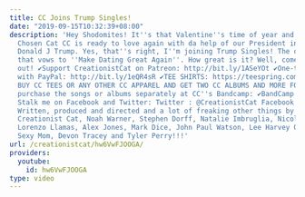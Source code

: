 ```yaml
---
title: CC Joins Trump Singles!
date: "2019-09-15T10:32:39+08:00"
description: 'Hey Shodomites! It''s that Valentine''s time of year and the Lord''s
  Chosen Cat CC is ready to love again with da help of our President in chief Mister
  Donald J Trump. Yes, that''s right, I''m joining Trump Singles! The dating site
  that vows to ''Make Dating Great Again''. How great is it? Well, come on and find
  out! ✔Support CreationistCat on Patreon: http://bit.ly/1ASeYOt ✔One-time contribution
  with PayPal: http://bit.ly/1eQR4sR ✔TEE SHIRTS: https://teespring.com/stores/creationist-cat
  BUY CC TEES OR ANY OTHER CC APPAREL AND GET TWO CC ALBUMS AND MORE FOR FREE! Or
  purchase the songs or albums separately at CC''s Bandcamp: ✔BandCamp! https://creationistcat.bandcamp.com/album/creationist-cat-presents-an-alt-right-christmas
  Stalk me on Facebook and Twitter: Twitter : @CreationistCat Facebook : CreationistCat
  Written, produced and directed and a lot of freaking other things by Vadim Newquist,
  Creationist Cat, Noah Warner, Stephen Dorff, Natalie Imbruglia, Nicolette Sheridan,
  Lorenzo Llamas, Alex Jones, Mark Dice, John Paul Watson, Lee Harvey Oswald, Your
  Sexy Mom, Devon Tracey and Tyler Perry!!!'
url: /creationistcat/hw6VwFJOOGA/
providers:
  youtube:
    id: hw6VwFJOOGA
type: video
---
```

